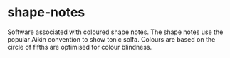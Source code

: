 # shape-notes
Software associated with coloured shape notes. The shape notes use the popular Aikin convention to show tonic solfa. Colours are based on the circle of fifths are optimised for colour blindness.
